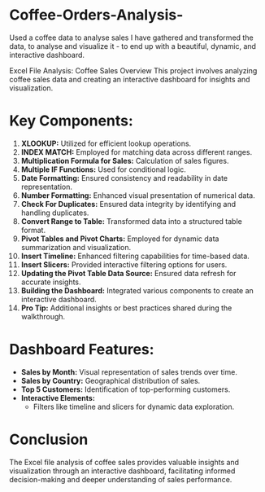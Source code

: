 # Coffee-Orders-Analysis-
Used a coffee data to analyse sales  I have gathered and transformed the data, to analyse and visualize it - to end up with a beautiful, dynamic, and interactive dashboard.

Excel File Analysis: Coffee Sales
Overview
This project involves analyzing coffee sales data and creating an interactive dashboard for insights and visualization.

# Key Components:

1. **XLOOKUP:** Utilized for efficient lookup operations.
2. **INDEX MATCH:** Employed for matching data across different ranges.
3. **Multiplication Formula for Sales:** Calculation of sales figures.
4. **Multiple IF Functions:** Used for conditional logic.
5. **Date Formatting:** Ensured consistency and readability in date representation.
6. **Number Formatting:** Enhanced visual presentation of numerical data.
7. **Check For Duplicates:** Ensured data integrity by identifying and handling duplicates.
8. **Convert Range to Table:** Transformed data into a structured table format.
9. **Pivot Tables and Pivot Charts:** Employed for dynamic data summarization and visualization.
10. **Insert Timeline:** Enhanced filtering capabilities for time-based data.
11. **Insert Slicers:** Provided interactive filtering options for users.
12. **Updating the Pivot Table Data Source:** Ensured data refresh for accurate insights.
13. **Building the Dashboard:** Integrated various components to create an interactive dashboard.
14. **Pro Tip:** Additional insights or best practices shared during the walkthrough.


# Dashboard Features:
- **Sales by Month:** Visual representation of sales trends over time.
- **Sales by Country:** Geographical distribution of sales.
- **Top 5 Customers:** Identification of top-performing customers.
- **Interactive Elements:** 
  - Filters like timeline and slicers for dynamic data exploration.


# Conclusion
The Excel file analysis of coffee sales provides valuable insights and visualization through an interactive dashboard, facilitating informed decision-making and deeper understanding of sales performance.
